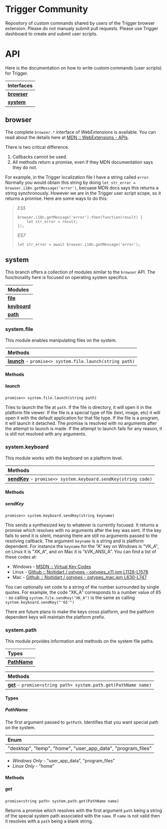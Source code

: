 # Trigger Community
Repository of custom commands shared by users of the Trigger browser extension. Please do not manualy submit pull requests. Please use Trigger dashboard to create and submit user scripts.

# API
Here is the documentation on how to write custom commands (user scripts) for Trigger.

| Interfaces              |
|:------------------------|
| **[browser](#browser)** |
| **[system](#system)**   |

## browser
The complete `browser.*` interface of WebExtensions is available. You can read about the details here at [MDN :: WebExtensions - APIs](https://developer.mozilla.org/en-US/Add-ons/WebExtensions/API).

There is two critical difference.

1. Callbacks cannot be used.
2. All methods return a promise, even if they MDN documentation says they do not.

For example, in the Trigger localization file I have a string called `error`. Normally you would obtain this string by doing `let str_error = browser.i18n.getMessage('error')`, becuase MDN docs says this returns a string synchronously. However we are in the Trigger user script scope, so it returns a promise. Here are some ways to do this:

  > *ES5*
  > ```
  > browser.i18n.getMessage('error').then(function(result) {
  >     let str_error = result;
  > });
  > ```
  >
  > *ES7*
  > ```
  > let str_error = await browser.i18n.getMessage('error');
  > ```

## system
This branch offers a collection of modules similar to the `browser` API. The functionality here is focused on operating system specifics.

| Modules                         |
|:--------------------------------|
| **[file](#systemfile)**         |
| **[keyboard](#systemkeyboard)** |
| **[path](#systempath)**         |

### system.file
This module enables manipulating files on the system.

| Methods                                                                 |
|:------------------------------------------------------------------------|
| **[launch](#launch)** - `promise<> system.file.launch(string path)` |

#### Methods
##### launch
`promise<> system.file.launch(string path)`

Tries to launch the file at `path`. If the file is directory, it will open it in the platform file viewer. If the file is a special type of file (text, image, etc) it will open it with the default application for that file type. If the file is a program, it will launch it detached. The promise is resolved with no arguments after the attempt to launch is made. If the attempt to launch fails for any reason, it is still not resolved with any arguments.

### system.keyboard
This module works with the keyboard on a platform level.

| Methods                                                                        |
|:-------------------------------------------------------------------------------|
| **[sendKey](#sendkey)** - `promise<> system.keyboard.sendKey(string code)` |


#### Methods
##### sendKey
`promise<> system.keyboard.sendKey(string keyname)`

This sends a synthesized key to whatever is currently focused. It returns a promise which resolves with no arguments after the key was sent. If the key fails to send it is silent, meaning there are still no arguments passed to the resolving callback. The argument `keyname` is a string and is platform dependent. For instance the `keyname` for the "A" key on Windows is "VK_A", on Linux it is "XK_A", and on Mac it is "kVK_ANSI_A". You can find a list of these codes at:

* Windows - [MSDN :: Virtual Key Codes](https://msdn.microsoft.com/en-us/library/windows/desktop/dd375731(v=vs.85).aspx)
* Linux - [Github :: Noitidart / ostypes - ostypes_x11.jsm L1128-L1578](https://github.com/Noitidart/ostypes/blob/master/ostypes_x11.jsm#L1128-L1578)
* Mac - [Github :: Noitidart / ostypes - ostypes_mac.jsm L630-L747](https://github.com/Noitidart/ostypes/blob/master/ostypes_mac.jsm#L630-L747)

You can optionally set code to a string of the number surrounded by single quotes. For example, the code "XK_A" corresponds to a number value of 65 - so calling `system.file.sendKey("XK_A")` is the same as calling `system.keyboard.sendKey("'65'")`

There are future plans to make the keys cross platform, and the paltform dependent keys will maintain the platform prefix.

### system.path
This module provides information and methods on the system file paths.

| Types                     |
|:--------------------------|
| **[PathName](#pathname)** |

| Methods                                                                 |
|:------------------------------------------------------------------------|
| **[get](#get)** - `promise<string path> system.path.get(PathName name)` |


#### Types
##### PathName
The first argument passed to `getPath`. Identifies that you want special path on the system.

| Enum                                                        |
|:------------------------------------------------------------|
| "desktop", "temp", "home", "user_app_data", "program_files" |

* *Windows Only* - "user_app_data", "program_files"
* *Linux Only* - "home"

#### Methods
##### get
`promise<string path> system.path.get(PathName name)`

Returns a promise which resolves with the first argument `path` being a string of the special system path associated with the `name`. If `name` is not valid then it resolves with a `path` being a blank string.

